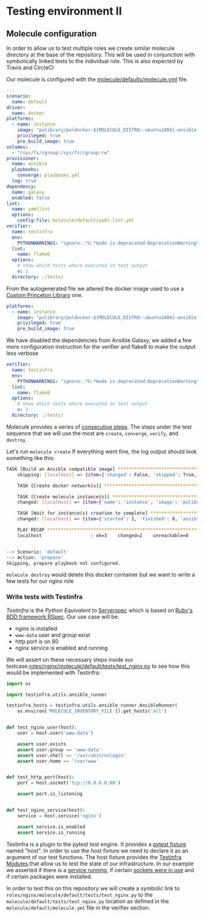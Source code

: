 # Testing environment II

## Molecule configuration

In order to allow us to test multiple roles we create similar molecule directory
at the base of the repository. This will be used in conjunction with
symbolically linked tests to the individual role. This is also expected by
Travis and CircleCI

Our molecule is configured with the
[molecule/defaults/molecule.yml](molecule/defaults/molecule.yml) file.

```yaml
---
scenario:
  name: default
driver:
  name: docker
platforms:
  - name: instance
    image: "pulibrary/puldocker-${MOLECULE_DISTRO:-ubuntu1804}-ansible:latest"
    privileged: true
    pre_build_image: true
volumes:
  - "/sys/fs/cgroup:/sys/fs/cgroup:rw"
provisioner:
  name: ansible
  playbooks:
    converge: playbooks.yml
  log: true
dependency:
  name: galaxy
  enabled: false
lint:
  name: yamllint
  options:
    config-file: molecule/default/yaml-lint.yml
verifier:
  name: testinfra
  env:
    PYTHONWARNINGS: "ignore:.*U.*mode is deprecated:DeprecationWarning"
  lint:
    name: flake8
  options:
    # show which tests where executed in test output
    v: 1
  directory: ./tests/
```

From the autogenerated file we altered the docker image used to use a [Custom
Princeton Library](https://github.com/pulibrary/ubuntubionicimage) one.

```yaml
platforms:
  - name: instance
    image: "pulibrary/puldocker-${MOLECULE_DISTRO:-ubuntu1804}-ansible:latest"
    privileged: true
    pre_build_image: true
```

We have disabled the dependencies from Ansible Galaxy, we added a few more
configuration instruction for the verifier and flake8 to make the output less
verbose

```yaml
verifier:
  name: testinfra
  env:
    PYTHONWARNINGS: "ignore:.*U.*mode is deprecated:DeprecationWarning"
  lint:
    name: flake8
  options:
    # show which tests where executed in test output
    v: 1
  directory: ./tests/
```

Molecule provides a series of [consecutive
steps](https://molecule.readthedocs.io/en/latest/configuration.html#scenario).
The steps under the test sequence that we will use the most are `create`,
`converge`, `verify`, and `destroy`.

Let's run `molecule create` If everything went fine, the log output should look
something like this:

```bash
TASK [Build an Ansible compatible image] ***************************************
    skipping: [localhost] => (item={'changed': False, 'skipped': True, 'skip_reason': 'Conditional result was False', '_ansible_no_log': False, 'item': {'name': 'instance', 'image': 'pulibrary/puldocker-ubuntu1804-ansible:latest', 'privileged': True, 'pre_build_image': True}, '_ansible_item_result': True, '_ansible_ignore_errors': None, '_ansible_item_label': {'name': 'instance', 'image': 'pulibrary/puldocker-ubuntu1804-ansible:latest', 'privileged': True, 'pre_build_image': True}})

    TASK [Create docker network(s)] ************************************************

    TASK [Create molecule instance(s)] *********************************************
    changed: [localhost] => (item={'name': 'instance', 'image': 'pulibrary/puldocker-ubuntu1804-ansible:latest', 'privileged': True, 'pre_build_image': True})

    TASK [Wait for instance(s) creation to complete] *******************************
    changed: [localhost] => (item={'started': 1, 'finished': 0, 'ansible_job_id': '934147887097.62716', 'results_file': '/Users/kayiwa/.ansible_async/934147887097.62716', '_ansible_parsed': True, 'changed': True, '_ansible_no_log': False, 'failed': False, 'item': {'name': 'instance', 'image': 'pulibrary/puldocker-ubuntu1804-ansible:latest', 'privileged': True, 'pre_build_image': True}, '_ansible_item_result': True, '_ansible_ignore_errors': None, '_ansible_item_label': {'name': 'instance', 'image': 'pulibrary/puldocker-ubuntu1804-ansible:latest', 'privileged': True, 'pre_build_image': True}})

    PLAY RECAP *********************************************************************
    localhost                  : ok=3    changed=2    unreachable=0    failed=0


--> Scenario: 'default'
--> Action: 'prepare'
Skipping, prepare playbook not configured.
```

`molecule destroy` would delete this docker container but we want to write a few
tests for our nginx role

### Write tests with Testinfra

_Testinfra_ is the *Python Equivalent* to [Serverspec](https://serverspec.org/)
which is based on [Ruby's BDD framework RSpec](http://rspec.info/). Our use case
will be:

* nginx is installed
* `www-data` user and group exist
* http port is on 80
* nginx service is enabled and running

We will assert on these necessary steps inside our
testcase.[roles/nginx/molecule/default/tests/test_nginx.py](roles/nginx/molecule/default/tests/test_nginx.py) to see how this would be implemented with Testinfra:

```python
import os

import testinfra.utils.ansible_runner

testinfra_hosts = testinfra.utils.ansible_runner.AnsibleRunner(
    os.environ['MOLECULE_INVENTORY_FILE']).get_hosts('all')


def test_nginx_user(host):
    user = host.user('www-data')

    assert user.exists
    assert user.group == 'www-data'
    assert user.shell == '/usr/sbin/nologin'
    assert user.home == '/var/www'


def test_http_port(host):
    port = host.socket('tcp://0.0.0.0:80')

    assert port.is_listening


def test_nginx_service(host):
    service = host.service('nginx')

    assert service.is_enabled
    assert service.is_running
```

Testinfra is a plugin to the pytest test engine. It provides a [pytest
fixture](https://docs.pytest.org/en/latest/fixture.html#fixture) named "host".
In order to use the host fixture we need to declare it as an argument of our
test functions. The host fixture provides the [Testinfra
Modules](https://testinfra.readthedocs.io/en/latest/modules.html).that allow us
to test the state of our infrastructure. In our example we asserted if there is
a [service
running](https://testinfra.readthedocs.io/en/latest/modules.html#service), if
certain [sockets were in
use](https://testinfra.readthedocs.io/en/latest/modules.html#socket) and if
certain packages were installed.

In order to test this on this repository we will create a symbolic link to
`roles/nginx/molecule/default/tests/test_nginx.py` to the
`molecule/default/tests/test_nginx.py` location as defined in the
`molecule/default/molecule.yml` file in the verifier section.
